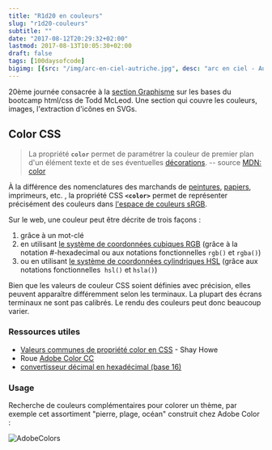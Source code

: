 ```yaml
---
title: "R1d20 en couleurs"
slug: "r1d20-couleurs"
subtitle: ""
date: "2017-08-12T20:29:32+02:00"
lastmod: 2017-08-13T10:05:30+02:00 
draft: false
tags: [100daysofcode]
bigimg: [{src: "/img/arc-en-ciel-autriche.jpg", desc: "arc en ciel - Autriche"}, {src: "https://upload.wikimedia.org/wikipedia/commons/thumb/5/59/Optical-dispersion.png/220px-Optical-dispersion.png", desc: "Pink Floyd - Prisme"}]
---
```


20ème journée consacrée à la [section Graphisme](https://github.com/GoesToEleven/html-css-bootcamp) sur les bases du bootcamp html/css de Todd McLeod. Une section qui couvre les couleurs, images, l'extraction d'icônes en SVGs.

## Color CSS

> La propriété **`color`** permet de paramétrer la couleur de premier plan d'un élément texte et de ses éventuelles [décorations](https://developer.mozilla.org/fr/docs/Web/CSS/text-decoration). -- source [MDN: color](https://developer.mozilla.org/fr/docs/Web/CSS/color)

À la différence des nomenclatures des marchands de [peintures](http://www.castorama.fr/store/pages/nuancier-peinture_marque_colours.html), [papiers](http://www.castorama.fr/store/pages/nuancier-peinture_marque_colours.html), imprimeurs, etc. , la propriété CSS **`<color>`** permet de représenter précisément des couleurs dans [l'espace de couleurs sRGB](https://fr.wikipedia.org/wiki/SRGB). 

Sur le web, une couleur peut être décrite de trois façons :

  1. grâce à un mot-clé
  2. en utilisant [le système de coordonnées cubiques RGB](https://fr.wikipedia.org/wiki/Couleur_du_Web#Triplet_hexad.C3.A9cimal) (grâce à la notation #-hexadecimal ou aux notations fonctionnelles `rgb()` et `rgba()`)
  3. ou en utilisant [le système de coordonnées cylindriques HSL](https://fr.wikipedia.org/wiki/Teinte_saturation_lumi%C3%A8re) (grâce aux notations fonctionnelles  `hsl()` et `hsla()`)

Bien que les valeurs de couleur CSS soient définies avec précision, elles peuvent apparaître différemment selon les terminaux. La plupart des écrans terminaux ne sont pas calibrés. Le rendu des couleurs peut donc beaucoup varier. 

### Ressources utiles

- [Valeurs communes de propriété color en CSS](http://learn.shayhowe.com/html-css/getting-to-know-css/#css-property-values) - Shay Howe
- Roue [Adobe Color CC](https://color.adobe.com/fr/create/color-wheel/)
- [convertisseur décimal en hexadécimal (base 16)](http://www.binaryhexconverter.com/decimal-to-hex-converter)


### Usage 

Recherche de couleurs complémentaires pour colorer un thème, par exemple cet assortiment "pierre, plage, océan" construit chez Adobe Color : 

![AdobeColors](/img/adobe-colors-andy-stone-beach-ocean-diver.png) 